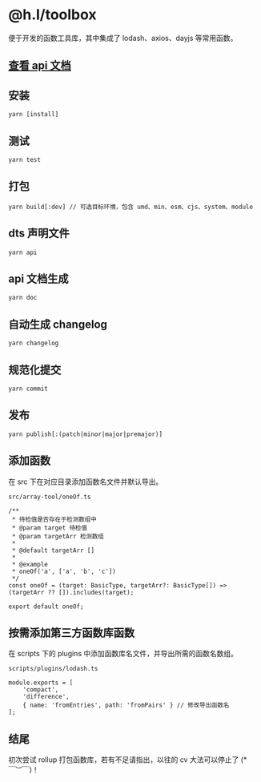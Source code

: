 # @h.l/toolbox
便于开发的函数工具库，其中集成了 lodash、axios、dayjs 等常用函数。

## [查看 api 文档](./doc/index.md)

## 安装
```
yarn [install]
```

## 测试
```
yarn test
```

## 打包
```
yarn build[:dev] // 可选目标环境，包含 umd、min、esm、cjs、system、module
```

## dts 声明文件
```
yarn api
```

## api 文档生成
```
yarn doc
```

## 自动生成 changelog
```
yarn changelog
```

## 规范化提交
```
yarn commit
```

## 发布
```
yarn publish[:(patch|minor|major|premajor)]
```

## 添加函数
在 src 下在对应目录添加函数名文件并默认导出。
```
src/array-tool/oneOf.ts

/**
 * 待检值是否存在于检测数组中
 * @param target 待检值
 * @param targetArr 检测数组
 *
 * @default targetArr []
 *
 * @example
 * oneOf('a', ['a', 'b', 'c'])
 */
const oneOf = (target: BasicType, targetArr?: BasicType[]) => (targetArr ?? []).includes(target);

export default oneOf;

```

## 按需添加第三方函数库函数
在 scripts 下的 plugins 中添加函数库名文件，并导出所需的函数名数组。
```
scripts/plugins/lodash.ts

module.exports = [
	'compact',
	'difference',
	{ name: 'fromEntries', path: 'fromPairs' } // 修改导出函数名
];
```

## 结尾
初次尝试 rollup 打包函数库，若有不足请指出，以往的 cv 大法可以停止了 (*￣︶￣)！